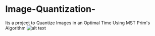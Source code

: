# Image-Quantization-
Its a project to Quantize Images in an Optimal Time Using MST Prim's Algorithm 
![alt text](https://github.com/mo-musaad/Image-Quantization-/edit/main/Run.png?raw=true)
